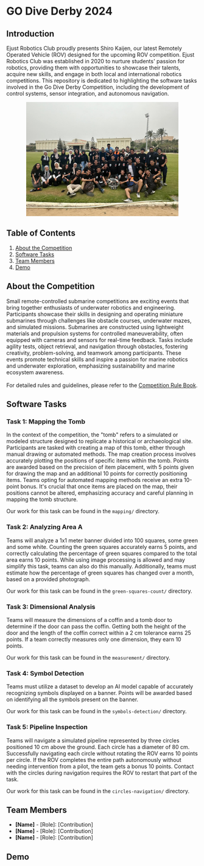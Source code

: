 # GO Dive Derby 2024

## Introduction
Ejust Robotics Club proudly presents Shiro Kaijen, our latest Remotely Operated Vehicle (ROV) designed for the upcoming ROV competition. Ejust Robotics Club was established in 2020 to nurture students' passion for robotics, providing them with opportunities to showcase their talents, acquire new skills, and engage in both local and international robotics competitions. This repository is dedicated to highlighting the software tasks involved in the Go Dive Derby Competition, including the development of control systems, sensor integration, and autonomous navigation.

<p align="center">
  <img src="images/team_photo.jpg" width="400">
</p>

## Table of Contents
1. [About the Competition](#about-the-competition)
1. [Software Tasks](#software-tasks) 
1. [Team Members](#team-members)
1. [Demo](#demo)


## About the Competition
Small remote-controlled submarine competitions are exciting events that bring together enthusiasts of underwater robotics and engineering. Participants showcase their skills in designing and operating miniature submarines through challenges like obstacle courses, underwater mazes, and simulated missions. Submarines are constructed using lightweight materials and propulsion systems for controlled maneuverability, often equipped with cameras and sensors for real-time feedback. Tasks include agility tests, object retrieval, and navigation through obstacles, fostering creativity, problem-solving, and teamwork among participants. These events promote technical skills and inspire a passion for marine robotics and underwater exploration, emphasizing sustainability and marine ecosystem awareness. <br> <br>
For detailed rules and guidelines, please refer to the [Competition Rule Book](https://drive.google.com/file/d/1jpSVa2LGZGNbB3ZjQbqmj3Nvcj06yKWg/view?usp=sharing).


## Software Tasks

### Task 1: Mapping the Tomb
In the context of the competition, the "tomb" refers to a simulated or modeled structure designed to replicate a historical or archaeological site. Participants are tasked with creating a map of this tomb, either through manual drawing or automated methods. The map creation process involves accurately plotting the positions of specific items within the tomb. Points are awarded based on the precision of item placement, with 5 points given for drawing the map and an additional 10 points for correctly positioning items. Teams opting for automated mapping methods receive an extra 10-point bonus. It's crucial that once items are placed on the map, their positions cannot be altered, emphasizing accuracy and careful planning in mapping the tomb structure.

Our work for this task can be found in the `mapping/` directory.

### Task 2: Analyzing Area A
Teams will analyze a 1x1 meter banner divided into 100 squares, some green and some white. Counting the green squares accurately earns 5 points, and correctly calculating the percentage of green squares compared to the total area earns 10 points. While using image processing is allowed and may simplify this task, teams can also do this manually. Additionally, teams must estimate how the percentage of green squares has changed over a month, based on a provided photograph.

Our work for this task can be found in the `green-squares-count/` directory.


### Task 3: Dimensional Analysis
Teams will measure the dimensions of a coffin and a tomb door to determine if the door can pass the coffin. Getting both the height of the door and the length of the coffin correct within a 2 cm tolerance earns 25 points. If a team correctly measures only one dimension, they earn 10 points. 

Our work for this task can be found in the `measurement/` directory.

### Task 4: Symbol Detection
Teams must utilize a dataset to develop an AI model capable of accurately recognizing symbols displayed on a banner. Points will be awarded based on identifying all the symbols present on the banner.

Our work for this task can be found in the `symbols-detection/` directory.


### Task 5: Pipeline Inspection
Teams will navigate a simulated pipeline represented by three circles positioned 10 cm above the ground. Each circle has a diameter of 80 cm. Successfully navigating each circle without rotating the ROV earns 10 points per circle. If the ROV completes the entire path autonomously without needing intervention from a pilot, the team gets a bonus 10 points. Contact with the circles during navigation requires the ROV to restart that part of the task.

Our work for this task can be found in the `circles-navigation/` directory.


## Team Members
- **[Name]** - [Role]: [Contribution]
- **[Name]** - [Role]: [Contribution]
- **[Name]** - [Role]: [Contribution]


## Demo

